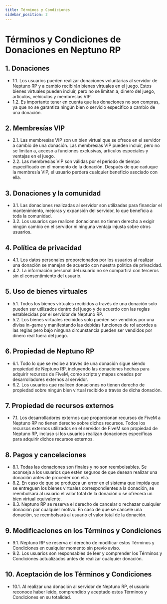 ```yaml
---
title: Términos y Condiciones
sidebar_position: 2
---
```


# Términos y Condiciones de Donaciones en Neptuno RP

## 1. Donaciones
- 1.1. Los usuarios pueden realizar donaciones voluntarias al servidor de Neptuno RP y a cambio recibirán bienes virtuales en el juego. Estos bienes virtuales pueden incluir, pero no se limitan a, dinero del juego, artículos, vehículos y membresías VIP.
- 1.2. Es importante tener en cuenta que las donaciones no son compras, ya que no se garantiza ningún bien o servicio específico a cambio de una donación.

## 2. Membresías VIP
- 2.1. Las membresías VIP son un bien virtual que se ofrece en el servidor a cambio de una donación. Las membresías VIP pueden incluir, pero no se limitan a, acceso a funciones exclusivas, artículos especiales y ventajas en el juego.
- 2.2. Las membresías VIP son válidas por el período de tiempo especificado en el momento de la donación. Después de que caduque la membresía VIP, el usuario perderá cualquier beneficio asociado con ella.

## 3. Donaciones y la comunidad
- 3.1. Las donaciones realizadas al servidor son utilizadas para financiar el mantenimiento, mejoras y expansión del servidor, lo que beneficia a toda la comunidad.
- 3.2. Los usuarios que realicen donaciones no tienen derecho a exigir ningún cambio en el servidor ni ninguna ventaja injusta sobre otros usuarios.

## 4. Política de privacidad
- 4.1. Los datos personales proporcionados por los usuarios al realizar una donación se manejan de acuerdo con nuestra política de privacidad.
- 4.2. La información personal del usuario no se compartirá con terceros sin el consentimiento del usuario.

## 5. Uso de bienes virtuales
- 5.1. Todos los bienes virtuales recibidos a través de una donación solo pueden ser utilizados dentro del juego y de acuerdo con las reglas establecidas por el servidor de Neptuno RP.
- 5.2. Los bienes virtuales recibidos solo pueden ser vendidos por una divisa in-game y manifestando las debidas funciones de rol acordes a las reglas pero bajo ninguna circunstancia pueden ser vendidos por dinero real fuera del juego.

## 6. Propiedad de Neptuno RP
- 6.1. Todo lo que se recibe a través de una donación sigue siendo propiedad de Neptuno RP, incluyendo las donaciones hechas para adquirir recursos de FiveM, como scripts y mapas creados por desarrolladores externos al servidor.
- 6.2. Los usuarios que realicen donaciones no tienen derecho de propiedad sobre ningún bien virtual recibido a través de dicha donación.

## 7. Propiedad de recursos externos
- 7.1. Los desarrolladores externos que proporcionan recursos de FiveM a Neptuno RP no tienen derecho sobre dichos recursos. Todos los recursos externos utilizados en el servidor de FiveM son propiedad de Neptuno RP, incluso si los usuarios realizan donaciones específicas para adquirir dichos recursos externos.

## 8. Pagos y cancelaciones
- 8.1. Todas las donaciones son finales y no son reembolsables. Se aconseja a los usuarios que estén seguros de que desean realizar una donación antes de proceder con ella.
- 8.2. En caso de que se produzca un error en el sistema que impida que se entreguen los bienes virtuales correspondientes a la donación, se reembolsará al usuario el valor total de la donación o se ofrecerá un bien virtual equivalente.
- 8.3. Neptuno RP se reserva el derecho de cancelar o rechazar cualquier donación por cualquier motivo. En caso de que se cancele una donación, se reembolsará al usuario el valor total de la donación.

## 9. Modificaciones en los Términos y Condiciones
- 9.1. Neptuno RP se reserva el derecho de modificar estos Términos y Condiciones en cualquier momento sin previo aviso.
- 9.2. Los usuarios son responsables de leer y comprender los Términos y Condiciones actualizados antes de realizar cualquier donación.

## 10. Aceptación de los Términos y Condiciones
- 10.1. Al realizar una donación al servidor de Neptuno RP, el usuario reconoce haber leído, comprendido y aceptado estos Términos y Condiciones en su totalidad.
